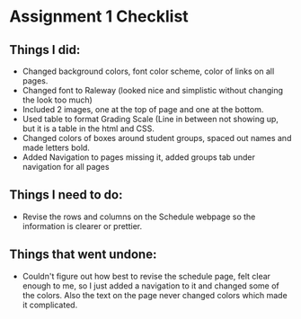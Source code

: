 # Assignment 1 Checklist

## Things I did:

* Changed background colors, font color scheme, color of links on all pages.
* Changed font to Raleway (looked nice and simplistic without changing the look too much)
* Included 2 images, one at the top of page and one at the bottom.
* Used table to format Grading Scale (Line in between not showing up, but it is a table in the html and CSS.
* Changed colors of boxes around student groups, spaced out names and made letters bold.
* Added Navigation to pages missing it, added groups tab under navigation for all pages

## Things I need to do:

* Revise the rows and columns on the Schedule webpage so the information is clearer or prettier.

## Things that went undone:
* Couldn't figure out how best to revise the schedule page, felt clear enough to me, so I just added a navigation to it and changed some of the colors. Also the text on the page never changed colors which made it complicated.
